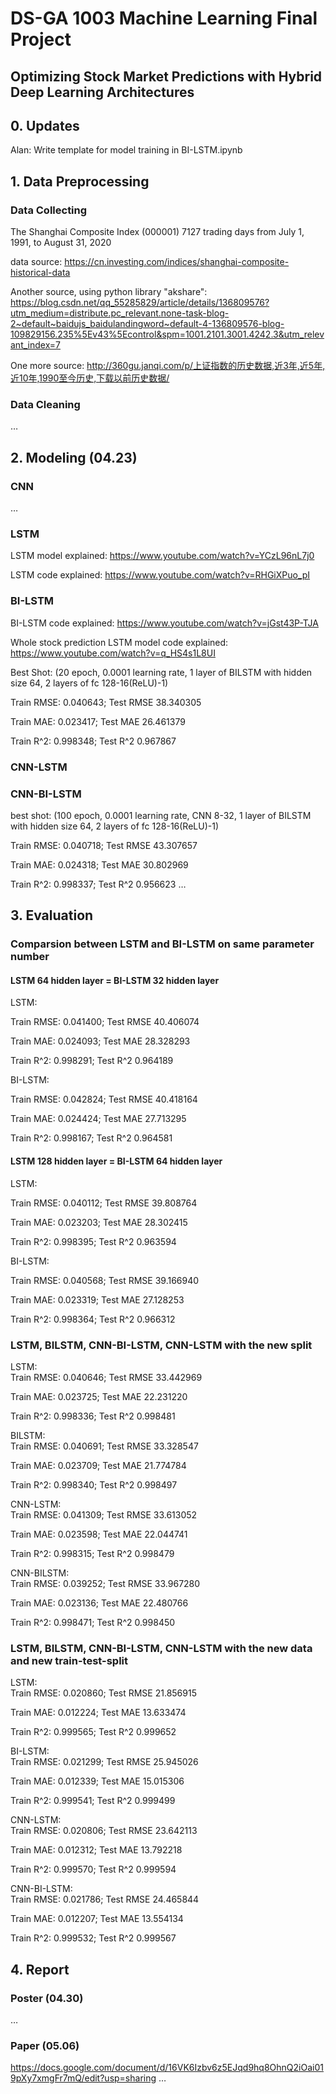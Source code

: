 # DS-GA 1003 Machine Learning Final Project

## Optimizing Stock Market Predictions with Hybrid Deep Learning Architectures

## 0. Updates
Alan: Write template for model training in BI-LSTM.ipynb

## 1. Data Preprocessing

### Data Collecting

The Shanghai Composite Index (000001) 7127 trading days from July 1, 1991, to August 31, 2020

data source: https://cn.investing.com/indices/shanghai-composite-historical-data

Another source, using python library "akshare": https://blog.csdn.net/qq_55285829/article/details/136809576?utm_medium=distribute.pc_relevant.none-task-blog-2~default~baidujs_baidulandingword~default-4-136809576-blog-109829156.235%5Ev43%5Econtrol&spm=1001.2101.3001.4242.3&utm_relevant_index=7

One more source: http://360gu.janqi.com/p/上证指数的历史数据,近3年,近5年,近10年,1990至今历史,下载以前历史数据/
### Data Cleaning

…

## 2. Modeling (04.23)

### CNN

…

### LSTM

LSTM model explained: https://www.youtube.com/watch?v=YCzL96nL7j0

LSTM code explained: https://www.youtube.com/watch?v=RHGiXPuo_pI

### BI-LSTM

BI-LSTM code explained: https://www.youtube.com/watch?v=jGst43P-TJA

Whole stock prediction LSTM model code explained: https://www.youtube.com/watch?v=q_HS4s1L8UI

Best Shot: (20 epoch, 0.0001 learning rate, 1 layer of BILSTM with hidden size 64, 2 layers of fc 128-16(ReLU)-1)

Train RMSE: 0.040643; Test RMSE 38.340305

Train  MAE: 0.023417; Test  MAE 26.461379

Train  R^2: 0.998348; Test  R^2 0.967867

### CNN-LSTM


### CNN-BI-LSTM
best shot: (100 epoch, 0.0001 learning rate, CNN 8-32, 1 layer of BILSTM with hidden size 64, 2 layers of fc 128-16(ReLU)-1)

Train RMSE: 0.040718; Test RMSE 43.307657

Train  MAE: 0.024318; Test  MAE 30.802969

Train  R^2: 0.998337; Test  R^2 0.956623
…

## 3. Evaluation

### Comparsion between LSTM and BI-LSTM on same parameter number
#### LSTM 64 hidden layer = BI-LSTM 32 hidden layer

LSTM:

Train RMSE: 0.041400; Test RMSE 40.406074

Train  MAE: 0.024093; Test  MAE 28.328293

Train  R^2: 0.998291; Test  R^2 0.964189

BI-LSTM:

Train RMSE: 0.042824; Test RMSE 40.418164

Train  MAE: 0.024424; Test  MAE 27.713295

Train  R^2: 0.998167; Test  R^2 0.964581

#### LSTM 128 hidden layer = BI-LSTM 64 hidden layer
LSTM:

Train RMSE: 0.040112; Test RMSE 39.808764

Train  MAE: 0.023203; Test  MAE 28.302415

Train  R^2: 0.998395; Test  R^2 0.963594

BI-LSTM:

Train RMSE: 0.040568; Test RMSE 39.166940

Train  MAE: 0.023319; Test  MAE 27.128253

Train  R^2: 0.998364; Test  R^2 0.966312



### LSTM, BILSTM, CNN-BI-LSTM, CNN-LSTM with the new split
LSTM:  
Train RMSE: 0.040646; Test RMSE 33.442969

Train  MAE: 0.023725; Test  MAE 22.231220

Train  R^2: 0.998336; Test  R^2 0.998481


BILSTM:  
Train RMSE: 0.040691; Test RMSE 33.328547

Train  MAE: 0.023709; Test  MAE 21.774784

Train  R^2: 0.998340; Test  R^2 0.998497


CNN-LSTM:  
Train RMSE: 0.041309; Test RMSE 33.613052

Train  MAE: 0.023598; Test  MAE 22.044741

Train  R^2: 0.998315; Test  R^2 0.998479


CNN-BILSTM:  
Train RMSE: 0.039252; Test RMSE 33.967280

Train  MAE: 0.023136; Test  MAE 22.480766

Train  R^2: 0.998471; Test  R^2 0.998450

### LSTM, BILSTM, CNN-BI-LSTM, CNN-LSTM with the new data and new train-test-split
LSTM:  
Train RMSE: 0.020860; Test RMSE 21.856915

Train  MAE: 0.012224; Test  MAE 13.633474

Train  R^2: 0.999565; Test  R^2 0.999652

BI-LSTM:  
Train RMSE: 0.021299; Test RMSE 25.945026  

Train  MAE: 0.012339; Test  MAE 15.015306  

Train  R^2: 0.999541; Test  R^2 0.999499  

CNN-LSTM:  
Train RMSE: 0.020806; Test RMSE 23.642113

Train  MAE: 0.012312; Test  MAE 13.792218

Train  R^2: 0.999570; Test  R^2 0.999594

CNN-BI-LSTM:  
Train RMSE: 0.021786; Test RMSE 24.465844

Train  MAE: 0.012207; Test  MAE 13.554134

Train  R^2: 0.999532; Test  R^2 0.999567

## 4. Report

### Poster (04.30)

…

### Paper (05.06)
https://docs.google.com/document/d/16VK6Izbv6z5EJqd9hq8OhnQ2iOai019pXy7xmgFr7mQ/edit?usp=sharing
…